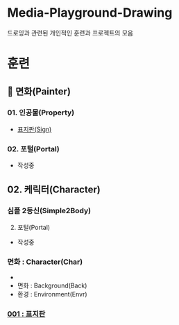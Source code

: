 Media-Playground-Drawing
===
드로잉과 관련된 개인적인 훈련과 프로젝트의 모음 

# 훈련

## :scroll: 면화(Painter)
### 01. 인공물(Property)
- [표지판(Sign)](initial/README.md)
### 02. 포털(Portal)
- 작성중

## 02. 케릭터(Character)
### 심플 2등신(Simple2Body)
02. 포털(Portal)
- 작성중

### 면화 : Character(Char)
  - 
- 면화 : Background(Back)
- 환경 : Environment(Envr)

### [001 : 표지판](initial/001/README.md)
